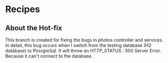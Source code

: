 # Recipes 

## About the Hot-fix

This branch is created for fixing the bugs in photos controller and services. In detail, this bug occurs when I switch from the testing database (H2 database) to PosrgreSql. It will throw an HTTP_STATUS : 500 Server Error. Because it can't connect to the database.
